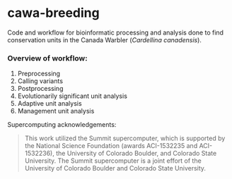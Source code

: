 # cawa-breeding

Code and workflow for bioinformatic processing and analysis done to find conservation units in the Canada Warbler (*Cardellina canadensis*).

### Overview of workflow:

1. Preprocessing
2. Calling variants
3. Postprocessing
4. Evolutionarily significant unit analysis
5. Adaptive unit analysis
6. Management unit analysis

Supercomputing acknowledgements:
> This work utilized the Summit supercomputer, which is supported by the National Science Foundation (awards ACI-1532235 and ACI-1532236), the University of Colorado Boulder, and Colorado State University. The Summit supercomputer is a joint effort of the University of Colorado Boulder and Colorado State University.
